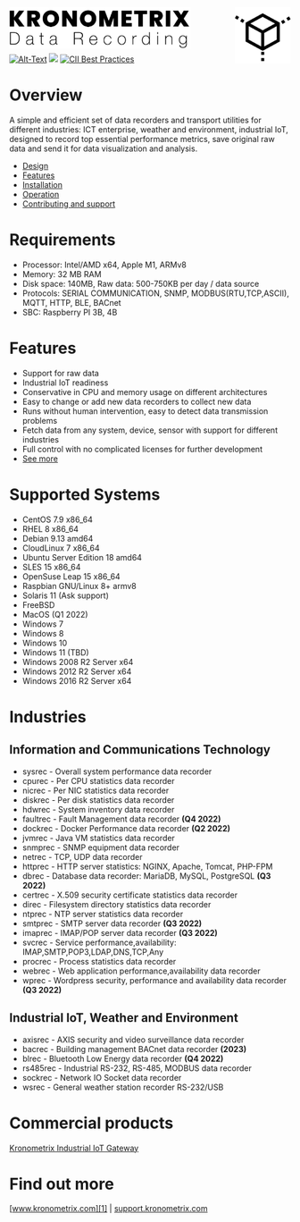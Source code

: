 <img src="/docs/img/KDR-Text.png" align="left" height="74" width="325" />
<img src="/docs/img/KDR.png" align="right" height="100" width="100"/>
<br/><br/>
<br/><br/>

[![Alt-Text](https://img.shields.io/static/v1.svg?label=ver&message=1.12&color=success)](docs/start.md)
[![](https://img.shields.io/static/v1.svg?label=license&message=GPL2&color=blue)](LICENSE)
[![CII Best Practices](https://bestpractices.coreinfrastructure.org/projects/1855/badge)](https://bestpractices.coreinfrastructure.org/projects/1855)

# Overview

A simple and efficient set of data recorders and transport utilities for different industries: ICT enterprise, weather and environment, industrial IoT, designed to record top essential performance metrics, save original raw data and send it for data visualization and analysis.

* [Design](docs/design.md)
* [Features](docs/features.md)
* [Installation](docs/start.md)
* [Operation](docs/usage.md)
* [Contributing and support](docs/contributing.md)

# Requirements

* Processor: Intel/AMD x64, Apple M1, ARMv8
* Memory: 32 MB RAM
* Disk space: 140MB, Raw data: 500-750KB per day / data source
* Protocols: SERIAL COMMUNICATION, SNMP, MODBUS(RTU,TCP,ASCII), MQTT, HTTP, BLE, BACnet
* SBC: Raspberry PI 3B, 4B

# Features

* Support for raw data
* Industrial IoT readiness
* Conservative in CPU and memory usage on different architectures 
* Easy to change or add new data recorders to collect new data 
* Runs without human intervention, easy to detect data transmission problems
* Fetch data from any system, device, sensor with support for different industries
* Full control with no complicated licenses for further development
* [See more](docs/features.md)

# Supported Systems

* CentOS 7.9 x86_64
* RHEL 8 x86_64
* Debian 9.13 amd64
* CloudLinux 7 x86_64
* Ubuntu Server Edition 18 amd64
* SLES 15 x86_64
* OpenSuse Leap 15 x86_64
* Raspbian GNU/Linux 8+ armv8
* Solaris 11 (Ask support)
* FreeBSD
* MacOS (Q1 2022)
* Windows 7
* Windows 8
* Windows 10
* Windows 11 (TBD)
* Windows 2008 R2 Server x64
* Windows 2012 R2 Server x64
* Windows 2016 R2 Server x64

# Industries

## Information and Communications Technology

 * sysrec - Overall system performance data recorder
 * cpurec - Per CPU statistics data recorder
 * nicrec - Per NIC statistics data recorder
 * diskrec - Per disk statistics data recorder
 * hdwrec - System inventory data recorder
 * faultrec - Fault Management data recorder **(Q4 2022)**
 * dockrec - Docker Performance data recorder **(Q2 2022)**
 * jvmrec - Java VM statistics data recorder
 * snmprec - SNMP equipment data recorder
 * netrec - TCP, UDP data recorder
 * httprec - HTTP server statistics: NGINX, Apache, Tomcat, PHP-FPM
 * dbrec - Database data recorder: MariaDB, MySQL, PostgreSQL **(Q3 2022)**
 * certrec - X.509 security certificate statistics data recorder
 * direc - Filesystem directory statistics data recorder
 * ntprec - NTP server statistics data recorder
 * smtprec - SMTP server data recorder **(Q3 2022)**
 * imaprec - IMAP/POP server data recorder **(Q3 2022)**
 * svcrec - Service performance,availability: IMAP,SMTP,POP3,LDAP,DNS,TCP,Any
 * procrec - Process statistics data recorder
 * webrec - Web application performance,availability data recorder
 * wprec - Wordpress security, performance and availability data recorder **(Q3 2022)**

## Industrial IoT, Weather and Environment

 * axisrec - AXIS security and video surveillance data recorder
 * bacrec - Building management BACnet data recorder **(2023)**
 * blrec - Bluetooth Low Energy data recorder **(Q4 2022)**
 * rs485rec - Industrial RS-232, RS-485, MODBUS data recorder 
 * sockrec - Network IO Socket data recorder
 * wsrec - General weather station recorder RS-232/USB

# Commercial products

[Kronometrix Industrial IoT Gateway](https://www.kronometrix.com/products/iotgateway/)

# Find out more

[www.kronometrix.com][1] | [support.kronometrix.com][2]


[1]: https://www.kronometrix.com/data-fabric/recorders
[2]: https://support.kronometrix.com
